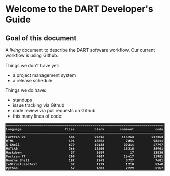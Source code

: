 # Welcome to the DART Developer's Guide 

## Goal of this document

A *living* document to describe the DART software workflow. Our current
workflow is using Github.

Things we don\'t have yet:

-   a project management system
-   a release schedule

Things we do have:

-   standups
-   issue tracking via Github
-   code review via pull requests on Github
-   this many lines of code:

![lines-of-code](./images/cloc.png)
